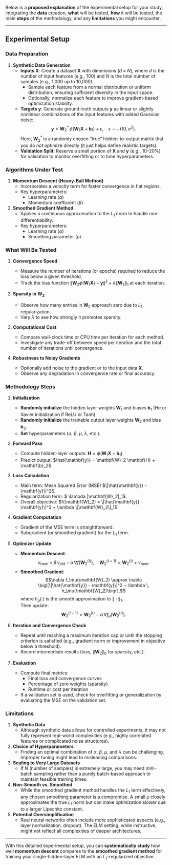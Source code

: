Below is a **proposed explanation** of the experimental setup for your study, integrating the **data** creation, **what** will be tested, **how** it will be tested, the main **steps** of the methodology, and any **limitations** you might encounter.

---

## **Experimental Setup**

### **Data Preparation**
1. **Synthetic Data Generation**  
   - **Inputs $\mathbf{X}$**: Create a dataset $\mathbf{X}$ with dimensions $(d \times N)$, where $d$ is the number of input features (e.g., 100) and $N$ is the total number of samples (e.g., 1,000 up to 10,000).  
     - Sample each feature from a normal distribution or uniform distribution, ensuring sufficient diversity in the input space.  
     - Optionally, normalize each feature to improve gradient-based optimization stability.
   - **Targets $\mathbf{y}$**: Generate ground-truth outputs $\mathbf{y}$ as linear or slightly nonlinear combinations of the input features with added Gaussian noise:
     $$\mathbf{y} = \mathbf{W}_2^* \, \phi(\mathbf{W}_1 \mathbf{X} + \mathbf{b}_1) + \epsilon,\quad \epsilon \sim \mathcal{N}(0, \sigma^2).$$
     Here, $\mathbf{W}_2^*$ is a randomly chosen “true” hidden-to-output matrix that you do *not* optimize directly (it just helps define realistic targets).
   - **Validation Split**: Reserve a small portion of $\mathbf{X}$ and $\mathbf{y}$ (e.g., 10–20%) for validation to monitor overfitting or to tune hyperparameters.

### **Algorithms Under Test**
1. **Momentum Descent (Heavy-Ball Method)**  
   - Incorporates a velocity term for faster convergence in flat regions.
   - Key hyperparameters:  
     - Learning rate ($\alpha$)  
     - Momentum coefficient ($\beta$)
2. **Smoothed Gradient Method**  
   - Applies a continuous approximation to the $L_1$ norm to handle non-differentiability.  
   - Key hyperparameters:  
     - Learning rate ($\alpha$)  
     - Smoothing parameter ($\mu$)

### **What Will Be Tested**
1. **Convergence Speed**  
   - Measure the number of iterations (or epochs) required to reduce the loss below a given threshold.  
   - Track the loss function $\| \mathbf{W}_2 \phi(\mathbf{W}_1 \mathbf{X}) - \mathbf{y} \|^2 + \lambda \|\mathbf{W}_2\|_1$ at each iteration.  

2. **Sparsity in $\mathbf{W}_2$**  
   - Observe how many entries in $\mathbf{W}_2$ approach zero due to $L_1$ regularization.  
   - Vary $\lambda$ to see how strongly it promotes sparsity.

3. **Computational Cost**  
   - Compare wall-clock time or CPU time per iteration for each method.  
   - Investigate any trade-off between speed per iteration and the total number of iterations until convergence.

4. **Robustness to Noisy Gradients**  
   - Optionally add noise to the gradient or to the input data $\mathbf{X}$.  
   - Observe any degradation in convergence rate or final accuracy.

### **Methodology Steps**
1. **Initialization**  
   - **Randomly initialize** the hidden layer weights $\mathbf{W}_1$ and biases $\mathbf{b}_1$ (He or Xavier initialization if ReLU or Tanh).  
   - **Randomly initialize** the trainable output layer weights $\mathbf{W}_2$ and bias $\mathbf{b}_2$.  
   - **Set** hyperparameters ($\alpha$, $\beta$, $\mu$, $\lambda$, etc.).

2. **Forward Pass**  
   - Compute hidden-layer outputs: $\mathbf{H} = \phi(\mathbf{W}_1 \mathbf{X} + \mathbf{b}_1)$.  
   - Predict output: $\hat{\mathbf{y}} = \mathbf{W}_2 \mathbf{H} + \mathbf{b}_2$.

3. **Loss Calculation**  
   - Main term: Mean Squared Error (MSE) $\|\hat{\mathbf{y}} - \mathbf{y}\|^2$.  
   - Regularization term: $ \lambda \|\mathbf{W}_2\|_1$.  
   - Overall objective: $f(\mathbf{W}_2) = \|\hat{\mathbf{y}} - \mathbf{y}\|^2 + \lambda \|\mathbf{W}_2\|_1$.

4. **Gradient Computation**  
   - Gradient of the MSE term is straightforward.  
   - Subgradient (or smoothed gradient) for the $L_1$ term.

5. **Optimizer Update**  
   - **Momentum Descent**: 
     $$v_{\text{new}} = \beta \, v_{\text{old}} - \alpha \, \nabla f(\mathbf{W}_2^{(t)}), \quad
     \mathbf{W}_2^{(t+1)} = \mathbf{W}_2^{(t)} + v_{\text{new}}.$$
   - **Smoothed Gradient**: 
     $$\nabla f_\mu(\mathbf{W}_2) \approx \nabla \bigl[\|\hat{\mathbf{y}} - \mathbf{y}\|^2 + \lambda \, h_\mu(\mathbf{W}_2)\bigr],$$
     where $h_\mu(\cdot)$ is the smooth approximation to $\|\cdot\|_1$.  
     Then update:
     $$\mathbf{W}_2^{(t+1)} = \mathbf{W}_2^{(t)} - \alpha \, \nabla f_\mu\bigl(\mathbf{W}_2^{(t)}\bigr).$$

6. **Iteration and Convergence Check**  
   - Repeat until reaching a maximum iteration cap or until the stopping criterion is satisfied (e.g., gradient norm or improvement in objective below a threshold).  
   - Record intermediate results (loss, $\|\mathbf{W}_2\|_0$ for sparsity, etc.).

7. **Evaluation**  
   - Compute final metrics:
     - Final loss and convergence curves
     - Percentage of zero weights (sparsity)
     - Runtime or cost per iteration
   - If a validation set is used, check for overfitting or generalization by evaluating the MSE on the validation set.

### **Limitations**
1. **Synthetic Data**  
   - Although synthetic data allows for controlled experiments, it may not fully represent real-world complexities (e.g., highly correlated features or complicated noise structures).
2. **Choice of Hyperparameters**  
   - Finding an optimal combination of $\alpha$, $\beta$, $\mu$, and $\lambda$ can be challenging. Improper tuning might lead to misleading comparisons.
3. **Scaling to Very Large Datasets**  
   - If $N$ (number of samples) is extremely large, you may need mini-batch sampling rather than a purely batch-based approach to maintain feasible training times.
4. **Non-Smooth vs. Smoothed**  
   - While the smoothed gradient method handles the $L_1$ term effectively, any chosen smoothing parameter is a compromise. A small $\mu$ closely approximates the true $L_1$ norm but can make optimization slower due to a larger Lipschitz constant.
5. **Potential Oversimplification**  
   - Real neural networks often include more sophisticated aspects (e.g., layer normalization, dropout). The ELM setting, while instructive, might not reflect all complexities of deeper architectures.

---

With this detailed experimental setup, you can **systematically study** how well **momentum descent** compares to the **smoothed gradient method** for training your single-hidden-layer ELM with an $L_1$-regularized objective.

